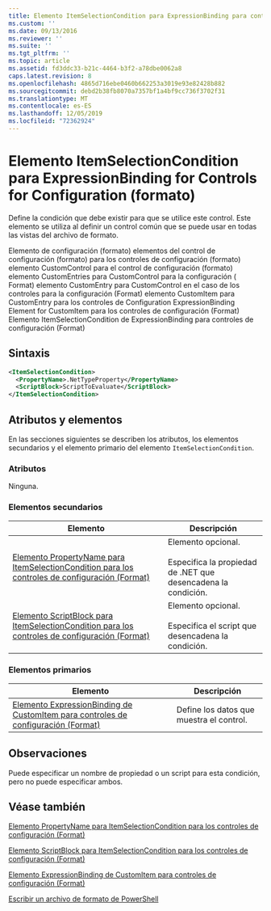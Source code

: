 ```yaml
---
title: Elemento ItemSelectionCondition para ExpressionBinding para controles de configuración (Format) | Microsoft Docs
ms.custom: ''
ms.date: 09/13/2016
ms.reviewer: ''
ms.suite: ''
ms.tgt_pltfrm: ''
ms.topic: article
ms.assetid: fd3ddc33-b21c-4464-b3f2-a78dbe0062a8
caps.latest.revision: 8
ms.openlocfilehash: 4865d716ebe0460b662253a3019e93e82428b882
ms.sourcegitcommit: debd2b38fb8070a7357bf1a4bf9cc736f3702f31
ms.translationtype: MT
ms.contentlocale: es-ES
ms.lasthandoff: 12/05/2019
ms.locfileid: "72362924"
---
```

# <a name="itemselectioncondition-element-for-expressionbinding-for-controls-for-configuration-format"></a>Elemento ItemSelectionCondition para ExpressionBinding for Controls for Configuration (formato)

Define la condición que debe existir para que se utilice este control. Este elemento se utiliza al definir un control común que se puede usar en todas las vistas del archivo de formato.

Elemento de configuración (formato) elementos del control de configuración (formato) para los controles de configuración (formato) elemento CustomControl para el control de configuración (formato) elemento CustomEntries para CustomControl para la configuración ( Format) elemento CustomEntry para CustomControl en el caso de los controles para la configuración (Format) elemento CustomItem para CustomEntry para los controles de Configuration ExpressionBinding Element for CustomItem para los controles de configuración (Format) Elemento ItemSelectionCondition de ExpressionBinding para controles de configuración (Format)

## <a name="syntax"></a>Sintaxis

```xml
<ItemSelectionCondition>
  <PropertyName>.NetTypeProperty</PropertyName>
  <ScriptBlock>ScriptToEvaluate</ScriptBlock>
</ItemSelectionCondition>
```

## <a name="attributes-and-elements"></a>Atributos y elementos

En las secciones siguientes se describen los atributos, los elementos secundarios y el elemento primario del elemento `ItemSelectionCondition`.

### <a name="attributes"></a>Atributos

Ninguna.

### <a name="child-elements"></a>Elementos secundarios

|Elemento|Descripción|
|-------------|-----------------|
|[Elemento PropertyName para ItemSelectionCondition para los controles de configuración (Format)](./propertyname-element-for-itemseclectioncondition-for-controls-for-configuration-format.md)|Elemento opcional.<br /><br /> Especifica la propiedad de .NET que desencadena la condición.|
|[Elemento ScriptBlock para ItemSelectionCondition para los controles de configuración (Format)](./scriptblock-element-for-itemseclectioncondition-for-controls-for-configuration-format.md)|Elemento opcional.<br /><br /> Especifica el script que desencadena la condición.|

### <a name="parent-elements"></a>Elementos primarios

|Elemento|Descripción|
|-------------|-----------------|
|[Elemento ExpressionBinding de CustomItem para controles de configuración (Format)](./expressionbinding-element-for-customitem-for-controls-for-configuration-format.md)|Define los datos que muestra el control.|

## <a name="remarks"></a>Observaciones

Puede especificar un nombre de propiedad o un script para esta condición, pero no puede especificar ambos.

## <a name="see-also"></a>Véase también

[Elemento PropertyName para ItemSelectionCondition para los controles de configuración (Format)](./propertyname-element-for-itemseclectioncondition-for-controls-for-configuration-format.md)

[Elemento ScriptBlock para ItemSelectionCondition para los controles de configuración (Format)](./scriptblock-element-for-itemseclectioncondition-for-controls-for-configuration-format.md)

[Elemento ExpressionBinding de CustomItem para controles de configuración (Format)](./expressionbinding-element-for-customitem-for-controls-for-configuration-format.md)

[Escribir un archivo de formato de PowerShell](./writing-a-powershell-formatting-file.md)
